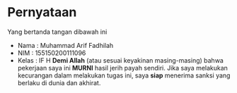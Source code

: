 # Pernyataan

Yang bertanda tangan dibawah ini

* Nama : Muhammad Arif Fadhilah
* NIM : 155150200111096
* Kelas : IF H
**Demi Allah** (atau sesuai keyakinan masing-masing) bahwa pekerjaan saya ini **MURNI** hasil jerih payah sendiri. Jika saya melakukan kecurangan dalam melakukan tugas ini, saya **siap** menerima sanksi yang berlaku di dunia dan akhirat.
